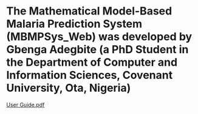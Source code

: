 
# The Mathematical Model-Based Malaria Prediction System (MBMPSys_Web) was developed by Gbenga Adegbite (a PhD Student in the Department of Computer and Information Sciences, Covenant University, Ota, Nigeria)
[User Guide.pdf](https://github.com/GbengaAdegbite/MBMPSys_Web/files/8985159/User.Guide.pdf)

